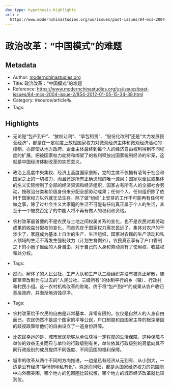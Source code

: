 ```yaml
---
doc_type: hypothesis-highlights
url: >-
  https://www.modernchinastudies.org/us/issues/past-issues/84-mcs-2004-issue-2/854-2012-01-05-15-34-38.html
---
```

# 政治改革：“中国模式”的难题
## Metadata
- Author: [modernchinastudies.org]()
- Title: 政治改革：“中国模式”的难题
- Reference: https://www.modernchinastudies.org/us/issues/past-issues/84-mcs-2004-issue-2/854-2012-01-05-15-34-38.html
- Category: #source/article🗞
- Tags:
## Highlights
- 无论是“包产到户”、“放权让利”、“承包租赁”、“股份化改制”还是“大力发展民营经济”，都是在一定程度上放松国家权力对微观经济主体和微观经济活动的控制，亦即使从地方政府、企业主体最终到每个人的经济自由权利得到不同程度的扩展。把被国家权力劫持和绑架了的权利释放出国家统制经济的牢笼，这就是中国经济体制改革的实质意义。

- 政治上高度中央集权、经济上高度国家垄断，党的主席不仅拥有凌驾于社会和国家之上的一切权力，而且还是所有正确思想的唯一源泉；国家以全民或集体的名义实际控制了全部的经济资源和经济组织，国家占有所有人的全部社会劳动，按政治分类和阶级身份来分配全部劳动成果；任何个人、任何组织除了依附于国家权力以外就无法生存，除了做“组织”上安排的工作不可能再有任何可做之事，除了过社会主义大家庭的生活不可能有任何真正属于个人的生活，甚至于一个被党否定了的中国人将不再有做人的权利和资格。

- 农村改革最首要的不是农民与土地之间权属关系的变化，也不是农民对其劳动成果的收益分配权的变化，而首先在于国家权力离农民远了，集体对农户的干涉少了，家庭成为基本上自治的生产、生活组织，国家对农民的生产活动和私人领域的生活不再发生强制效力（计划生育例外），农民真正享有了户口管制之下的小圈子里面的人身自由，对于自己的人身和劳动具有了使用权、收益权和处分权。


- Tags:

- 然而，解体了的人民公社、生产大队和生产队三级组织并没有被真正解散，随即草草改制为与过去的“人民公社、三级所有”的体制平行的乡（镇）、行政村和村民小组。这一农村机构改革的败笔，终于将“包产到户”的成果从农户收归基层政府，并渐渐地消蚀尽净。


- Tags:

- 农村改革给予农民的自由是非常基本、非常有限的，仅仅是自然人的人身自由而已，农民仍然不是这个国家的平等公民，户口制度和由国家主导的根深蒂固的歧视政策给他们的自由设立了一道身份屏障。

- 比农民幸运的是，城市居民能够从单位获得一定程度的生活保障，这种保障与单位的效益无关而只与单位的行政级别有关，单位依其行政级别的高低向其不同行政级别的成员提供不同强度、不同范围的福利保障。

- 城市的改革从两个不同的方向推进，一边是私有经济从无到有、从小到大，一边是公有经济“静悄悄地私有化”。殊途而同归，都是从国家经济权力的包围圈中向外面突围，哪个地方的包围圈比较松懈，哪个地方的城市经济改革就比较到位。

